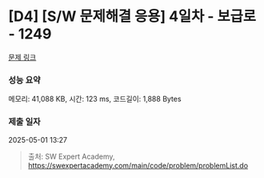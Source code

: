# [D4] [S/W 문제해결 응용] 4일차 - 보급로 - 1249 

[문제 링크](https://swexpertacademy.com/main/code/problem/problemDetail.do?contestProbId=AV15QRX6APsCFAYD) 

### 성능 요약

메모리: 41,088 KB, 시간: 123 ms, 코드길이: 1,888 Bytes

### 제출 일자

2025-05-01 13:27



> 출처: SW Expert Academy, https://swexpertacademy.com/main/code/problem/problemList.do